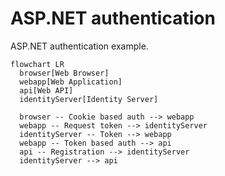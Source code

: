 # ASP.NET authentication

ASP.NET authentication example.

```mermaid
flowchart LR
  browser[Web Browser]
  webapp[Web Application]
  api[Web API]
  identityServer[Identity Server]

  browser -- Cookie based auth --> webapp
  webapp -- Request token --> identityServer
  identityServer -- Token --> webapp
  webapp -- Token based auth --> api
  api -- Registration --> identityServer
  identityServer --> api
```